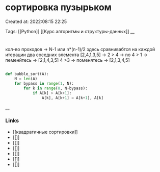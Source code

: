 # сортировка пузырьком

Created at: 2022:08:15 22:25

Tags: [[Python]]  [[Курс алгоритмы и структуры-данных]] 
__ 

# 
кол-во проходов -> N-1
или n*(n-1)/2
здесь  сравнивабтся на каждой итерации два соседних элемента
[2,4,1,3,5] -> 2 > 4 -> no
4 > 1 -> пеменйтесь -> [2,1,4,3,5]
		4 >3 -> поменятесь -> [2,1,3,4,5]
``` python 

def bubble_sort(A):
	N = len(A)
	for bypass in range(1, N):
		for k in range(0, N-bypass):
			if A[k] > A[k+1]:
				A[k], A[k+1] = A[k+1], A[k]

```

__

### Links

- [[квадратичные сортировки]]
- [[]]
- [[]]
- [[]]
- [[]]
- [[]]
- [[]]